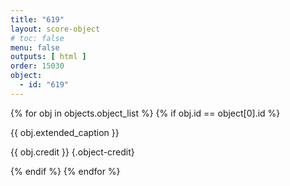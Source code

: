 ```yaml
---
title: "619"
layout: score-object
# toc: false
menu: false
outputs: [ html ]
order: 15030
object:
  - id: "619"
---
```


{% for obj in objects.object_list %}
{% if obj.id == object[0].id %}

{{ obj.extended_caption }}

{{ obj.credit }} {.object-credit}

{% endif %}
{% endfor %}
